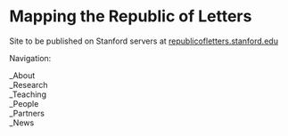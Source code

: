 # Mapping the Republic of Letters

Site to be published on Stanford servers at [republicofletters.stanford.edu](republicofletters.stanford.edu)

Navigation: 

_About  
_Research  
_Teaching  
_People  
_Partners  
_News 


